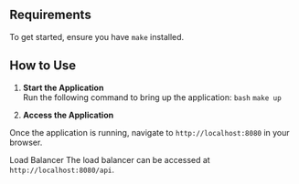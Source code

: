 ## Requirements

To get started, ensure you have `make` installed.

## How to Use

1. **Start the Application**  
   Run the following command to bring up the application:
   ```bash```
   ```make up```

2. **Access the Application**

Once the application is running, navigate to ``http://localhost:8080`` in your browser.

Load Balancer
The load balancer can be accessed at ``http://localhost:8080/api``.